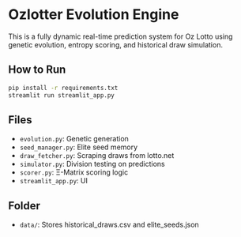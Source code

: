 # Ozlotter Evolution Engine

This is a fully dynamic real-time prediction system for Oz Lotto using genetic evolution, entropy scoring, and historical draw simulation.

## How to Run

```bash
pip install -r requirements.txt
streamlit run streamlit_app.py
```

## Files
- `evolution.py`: Genetic generation
- `seed_manager.py`: Elite seed memory
- `draw_fetcher.py`: Scraping draws from lotto.net
- `simulator.py`: Division testing on predictions
- `scorer.py`: Ξ-Matrix scoring logic
- `streamlit_app.py`: UI

## Folder
- `data/`: Stores historical_draws.csv and elite_seeds.json
